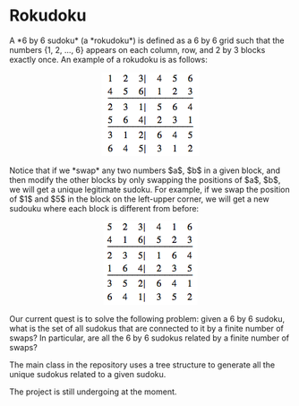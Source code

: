 # Rokudoku

<p>
A *6 by 6 sudoku* (a *rokudoku*) is defined as a 6 by 6 grid such that the numbers {1, 2, ..., 6} appears on each column, row, and 2 by 3 blocks exactly once. An example of a rokudoku is as follows:

<center>
<img src = doc/rokudoku2.png> 
</center>

<p>
Notice that if we *swap* any two numbers $a$, $b$ in a given block, and then modify the other blocks by only swapping the positions of $a$, $b$, we will get  a unique legitimate sudoku. For example, if we swap the position of $1$ and $5$ in the block on the left-upper corner, we will get a new sudouku where each block is different from before:

<center>
<img src = doc/rokudoku1.png> 
</center>
      
 <p>
 Our current quest is to solve the following problem: given a 6 by 6 sudoku, what is the set of all sudokus  that are connected to it by a finite number of swaps? In particular, are all the 6 by 6 sudokus related by a finite number of swaps?
 
 <p>
 The main class in the repository uses a tree structure to generate all the unique sudokus related to a given sudoku. 
 
 <p>
 The project is still undergoing at the moment.
